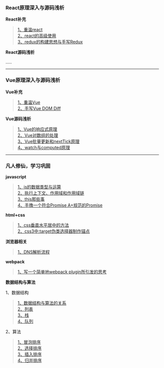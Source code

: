 ### React原理深入与源码浅析

**React补充**

> [1、重温react](https://github.com/xiaoliuing/blog/issues/1) <br />
> [2、react的高级使用](https://github.com/xiaoliuing/blog/issues/2) <br />
> [3、redux的构建思想与手写Redux](https://github.com/xiaoliuing/blog/issues/5) <br />

**React源码浅析**

.....

****

### Vue原理深入与源码浅析

**Vue补充**

> [1、重温Vue](https://github.com/xiaoliuing/blog/issues/3) <br />
>[2、手写Vue DOM Diff](https://github.com/xiaoliuing/blog/issues/4) <br />

**Vue源码浅析**

> [1、Vue的响应式原理](https://github.com/xiaoliuing/blog/issues/16) <br />
> [2、Vue对数组的处理](https://github.com/xiaoliuing/blog/issues/20) <br />
> [3、Vue批量更新和nextTick原理 ](https://github.com/xiaoliuing/blog/issues/21) <br />
>[4、watch与computed原理](https://github.com/xiaoliuing/blog/issues/22) <br />

****

### 凡人修仙，学习巩固

**javascript**

> [1、js的数据类型与运算](https://github.com/xiaoliuing/blog/issues/7) <br />
> [2、执行上下文、作用域和作用域链](https://github.com/xiaoliuing/blog/issues/8) <br />
> [3、this那些事](https://github.com/xiaoliuing/blog/issues/18) <br />
> [4、手撸一个符合Promise A+规范的Promise](https://github.com/xiaoliuing/blog/issues/19) <br />

**html+css**

> [1、css垂直水平居中的方法](https://github.com/xiaoliuing/blog/issues/12) <br />
> [2、css3中:target伪类选择器制作锚点](https://github.com/xiaoliuing/blog/issues/15) <br />


**浏览器相关**

>[1、DNS解析流程](https://github.com/xiaoliuing/blog/issues/17) <br />
>
>

**webpack**

> [1、写一个简单地webpack plugin所引发的思考](https://github.com/xiaoliuing/blog/issues/23) <br />

**数据结构与算法**

1、数据结构

> [1、数据结构与算法的关系](https://github.com/xiaoliuing/blog/issues/6) <br />
> [2、列表](https://github.com/xiaoliuing/blog/issues/9) <br />
> [3、栈](https://github.com/xiaoliuing/blog/issues/24) <br />
> [4、队列](https://github.com/xiaoliuing/blog/issues/25) <br />

2、算法

> [1、冒泡排序](https://github.com/xiaoliuing/blog/issues/10) <br />
> [2、选择排序](https://github.com/xiaoliuing/blog/issues/11) <br />
> [3、插入排序](https://github.com/xiaoliuing/blog/issues/13) <br />
> [4、归并排序](https://github.com/xiaoliuing/blog/issues/14) <br />
